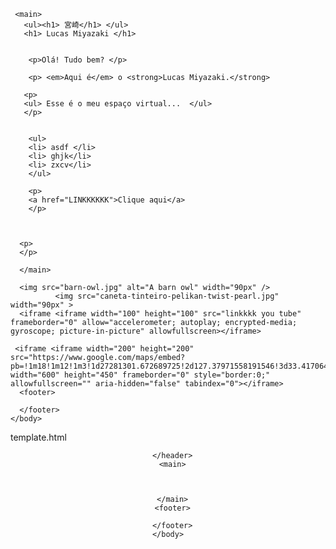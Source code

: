 <html>
	
	 <main>
	   <ul><h1> 宮崎</h1> </ul>
	   <h1> Lucas Miyazaki </h1>
	   
	    
	    <p>Olá! Tudo bem? </p>
	    
	    <p> <em>Aqui é</em> o <strong>Lucas Miyazaki.</strong> 
	    
	   <p> 
	   <ul> Esse é o meu espaço virtual...  </ul>
	   </p>
	    

	    <ul> 
	    <li> asdf </li>
	    <li> ghjk</li>
	    <li> zxcv</li>
	    </ul>
	    
	    <p>	    
	    <a href="LINKKKKKK">Clique aqui</a>
	    </p>
	  
	 

	  <p> 
	  </p>
	  
	  </main>
	  
	  <img src="barn-owl.jpg" alt="A barn owl" width="90px" />
	 		  <img src="caneta-tinteiro-pelikan-twist-pearl.jpg" width="90px" > 
	  <iframe <iframe width="100" height="100" src="linkkkk you tube" frameborder="0" allow="accelerometer; autoplay; encrypted-media; gyroscope; picture-in-picture" allowfullscreen></iframe>
	 
	 <iframe <iframe width="200" height="200" src="https://www.google.com/maps/embed?pb=!1m18!1m12!1m3!1d27281301.672689725!2d127.37971558191546!3d33.41706444904262!2m3!1f0!2f0!3f0!3m2!1i1024!2i768!4f13.1!3m3!1m2!1s0x34674e0fd77f192f%3A0xf54275d47c665244!2sJapan!5e0!3m2!1sen!2sbr!4v1593386306867!5m2!1sen!2sbr" width="600" height="450" frameborder="0" style="border:0;" allowfullscreen="" aria-hidden="false" tabindex="0"></iframe>
	  <footer>
	    
	  </footer>
	</body>
</html>










































template.html


<!DOCTYPE html>
<html>
	<head>
		<title>Blank Page</title>
		<link type="text/css" rel="stylesheet" href="styles.css"/>
		<meta charset="utf-8"/>
	</head>
	<body>
	  <header>
	    
	  </header>
	  <main>
	    
	    
	    
	  </main>
	  <footer>
	    
	  </footer>
	</body>
</html>








